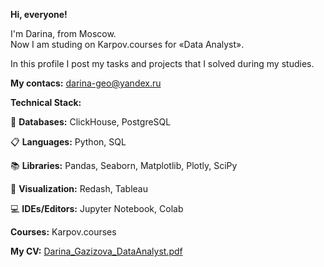 **Hi, everyone!**   

I'm Darina, from Moscow.  
Now I am studing on  Karpov.courses for «Data Analyst».  

In this profile I post my tasks and projects that I solved during my studies.



**My contacs:** darina-geo@yandex.ru  
                
            
**Technical Stack:**   

💾 **Databases:** ClickHouse, PostgreSQL

📋 **Languages:** Python, SQL

📚 **Libraries:** 
Pandas, Seaborn, Matplotlib,  Plotly, SciPy

🎨 **Visualization:** 
Redash, Tableau

💻 **IDEs/Editors:** 
Jupyter Notebook, Colab

**Courses:** Karpov.courses  

**My CV:**  [Darina_Gazizova_DataAnalyst.pdf](https://github.com/user-attachments/files/16570094/Darina_Gazizova_DataAnalyst.pdf)


